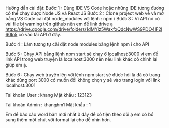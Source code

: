 Hướng dẫn cài đặt:
Bước 1 : Dùng IDE VS Code hoặc những IDE tương đương có thể chạy được Node JS và React JS
Bước 2 : Clone project web về và mở bằng VS Code cài đặt node_modules với lệnh : npm i
Bước 3 : Vì API nó có vài file bị warning trên github nên em để link drive ạ
https://drive.google.com/drive/folders/1dMYlz5WaxfxQdcNwWS9PDO4IF2l60Ip5 cô vào tải API ở đây.

Bước 4 : Làm tương tự cài đặt node modules bằng lệnh npm i cho API

Bước 5 : Chạy API bằng lệnh npm start sẽ chạy ở localhost:3000 vì em để link API trong web truyện là
localhost:3000 nên nếu link khác cô chỉnh lại giúp em ạ.

Bước 6 : Chạy web truyện lên với lệnh npm start sẽ được hỏi là đã có trang khác dùng port 3000 có muốn đổi không
chọn y sẽ vào trang login với link localhost:3001

Tài khoản User : khang
Mật khẩu : 123123

Tài khoản Admin : khanghm1
Mật khẩu : 1

Em để báo cáo word bản mới nhất ở đây để cô tiện theo dõi ạ em có bổ sung thêm một chút với format lại cho dễ nhìn hơn.

